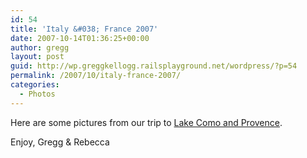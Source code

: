 ```yaml
---
id: 54
title: 'Italy &#038; France 2007'
date: 2007-10-14T01:36:25+00:00
author: gregg
layout: post
guid: http://wp.greggkellogg.railsplayground.net/wordpress/?p=54
permalink: /2007/10/italy-france-2007/
categories:
  - Photos
---
```

Here are some pictures from our trip to [Lake Como and Provence](/galleries/Italy-France%202007/index.html).

Enjoy, Gregg & Rebecca